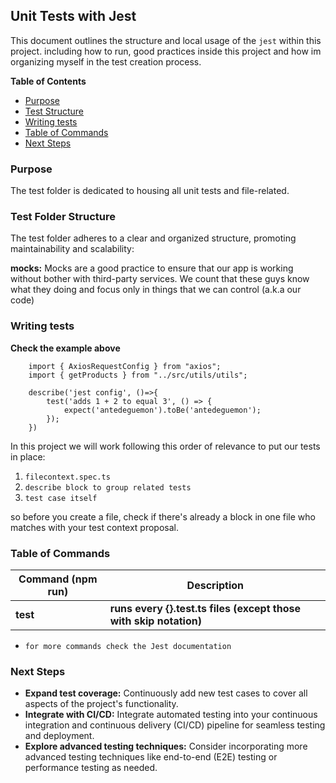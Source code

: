 ## Unit Tests with Jest

This document outlines the structure and local usage of the ``jest`` within this project. including how to run, good practices inside this project and how im organizing myself in the test creation process.

**Table of Contents**

* [Purpose](#purpose)
* [Test Structure](#test-folder-structure)
* [Writing tests](#writing-tests)
* [Table of Commands](#table-of-commands)
* [Next Steps](#next-steps)

### Purpose

The test folder is dedicated to housing all unit tests and file-related.

### Test Folder Structure

The test folder adheres to a clear and organized structure, promoting maintainability and scalability:

**mocks:** Mocks are a good practice to ensure that our app is working without bother with third-party services. We count that these guys know what they doing and focus only in things that we can control (a.k.a our code)

### Writing tests

**Check the example above**

```
    import { AxiosRequestConfig } from "axios";
    import { getProducts } from "../src/utils/utils";

    describe('jest config', ()=>{
        test('adds 1 + 2 to equal 3', () => {
            expect('antedeguemon').toBe('antedeguemon');
        });
    })

```

In this project we will work following this order of relevance to put our tests in place: 

1. ```filecontext.spec.ts```
2. ```describe block to group related tests```
3. ```test case itself```

so before you create a file, check if there's already a block in one file who matches with your test context proposal.

### Table of Commands

| Command (npm run) | Description |
|---|---|
| **test** | **runs every {}.test.ts files (except those with skip notation)** |


- `for more commands check the Jest documentation`

### Next Steps

* **Expand test coverage:** Continuously add new test cases to cover all aspects of the project's functionality.
* **Integrate with CI/CD:** Integrate automated testing into your continuous integration and continuous delivery (CI/CD) pipeline for seamless testing and deployment.
* **Explore advanced testing techniques:** Consider incorporating more advanced testing techniques like end-to-end (E2E) testing or performance testing as needed.

